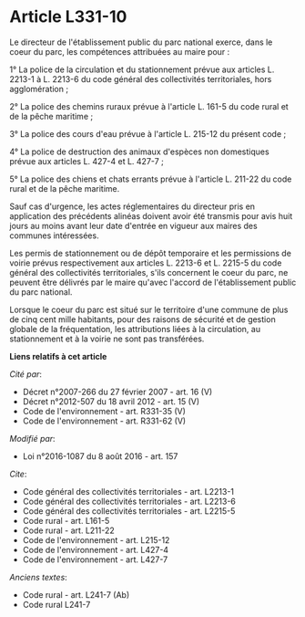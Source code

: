 # Article L331-10

Le directeur de l'établissement public du parc national exerce, dans le coeur du parc, les compétences attribuées au maire
pour : 

1° La police de la circulation et du stationnement prévue aux articles L. 2213-1 à L. 2213-6 du code général des
collectivités territoriales, hors agglomération ; 

2° La police des chemins ruraux prévue à l'article L. 161-5 du code rural et de la pêche maritime ; 

3° La police des cours d'eau prévue à l'article L. 215-12 du présent code ; 

4° La police de destruction des animaux d'espèces non domestiques prévue aux articles L. 427-4 et L. 427-7 ; 

5° La police des chiens et chats errants prévue à l'article L. 211-22 du code rural et de la pêche maritime. 

Sauf cas d'urgence, les actes réglementaires du directeur pris en application des précédents alinéas doivent avoir été
transmis pour avis huit jours au moins avant leur date d'entrée en vigueur aux maires des communes intéressées. 

Les permis de stationnement ou de dépôt temporaire et les permissions de voirie prévus respectivement aux articles L. 2213-6
et L. 2215-5 du code général des collectivités territoriales, s'ils concernent le coeur du parc, ne peuvent être délivrés par
le maire qu'avec l'accord de l'établissement public du parc national. 

Lorsque le coeur du parc est situé sur le territoire d'une commune de plus de cinq cent mille habitants, pour des raisons de
sécurité et de gestion globale de la fréquentation, les attributions liées à la circulation, au stationnement et à la voirie
ne sont pas transférées.

**Liens relatifs à cet article**

_Cité par_:

  - Décret n°2007-266 du 27 février 2007 - art. 16 (V)
  - Décret n°2012-507 du 18 avril 2012 - art. 15 (V)
  - Code de l'environnement - art. R331-35 (V)
  - Code de l'environnement - art. R331-62 (V)

_Modifié par_:

  - Loi n°2016-1087 du 8 août 2016 - art. 157

_Cite_:

  - Code général des collectivités territoriales - art. L2213-1
  - Code général des collectivités territoriales - art. L2213-6
  - Code général des collectivités territoriales - art. L2215-5
  - Code rural - art. L161-5
  - Code rural - art. L211-22
  - Code de l'environnement - art. L215-12
  - Code de l'environnement - art. L427-4
  - Code de l'environnement - art. L427-7

_Anciens textes_:

  - Code rural - art. L241-7 (Ab)
  - Code rural L241-7
